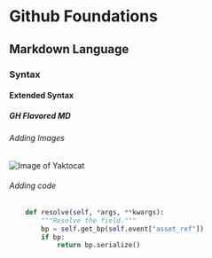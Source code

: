 # Github Foundations
## Markdown Language
### Syntax
#### Extended Syntax
##### GH Flavored MD

###### Adding Images
![Image of Yaktocat](https://octodex.github.com/images/yaktocat.png)

###### Adding code
```python
    def resolve(self, *args, **kwargs):
        """Resolve the field."""
        bp = self.get_bp(self.event["asset_ref"])
        if bp:
            return bp.serialize()
```
